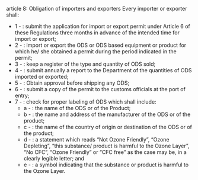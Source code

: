 article 8: Obligation of importers and exporters
Every importer or exporter shall:
<ul>
			<li>1 - : submit the application for import or export permit under Article 6 of these Regulations three months in advance of the intended time for import or export;<ul>
			</ul></li>			<li>2 - : import or export the ODS or ODS based equipment or product for which he&#x2F; she obtained a permit during the period indicated in the permit;<ul>
			</ul></li>			<li>3 - : keep a register of the type and quantity of ODS sold;<ul>
			</ul></li>			<li>4 - : submit annually a report to the Department of the quantities of ODS imported or exported;<ul>
			</ul></li>			<li>5 - : Obtain approval before shipping any ODS;<ul>
			</ul></li>			<li>6 - : submit a copy of the permit to the customs officials at the port of entry;<ul>
			</ul></li>			<li>7 - : check for proper labeling of ODS which shall include:<ul>
						<li>a - : the name of the ODS or of the Product;<ul>
						</ul></li>						<li>b - : the name and address of the manufacturer of the ODS or of the product;<ul>
						</ul></li>						<li>c - : the name of the country of origin or destination of the ODS or of the product;<ul>
						</ul></li>						<li>d - : a statement which reads “Not Ozone Friendly”, “Ozone Depleting”, “this substance&#x2F; product is harmful to the Ozone Layer”, “No CFC”, “Ozone Friendly” or “CFC free” as the case may be, in a clearly legible letter; and<ul>
						</ul></li>						<li>e - : a symbol indicating that the substance or product is harmful to the Ozone Layer. <ul>
						</ul></li>			</ul></li></ul>